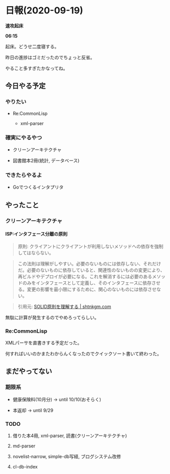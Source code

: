 # 日報(2020-09-19)

**速攻起床**

**06:15**

起床。どうせ二度寝する。

昨日の進捗はゴミだったのでちょっと反省。

やること多すぎたかなってね。

## 今日やる予定

### やりたい

* Re:CommonLisp

	* xml-parser

### 確実にやるやつ

* クリーンアーキテクチャ

* 図書館本2冊(統計, データベース)

### できたらやるよ

* Goでつくるインタプリタ

## やったこと

### クリーンアーキテクチャ

#### ISP:インタフェース分離の原則

> 原則: クライアントにクライアントが利用しないメソッドへの依存を強制してはならない。

> この法則は理解がしやすい。必要のないものには依存しない、それだけだ。必要のないものに依存していると、関連性のないものの変更により、再ビルドやデプロイが必要になる。これを解消するには必要のあるメソッドのみをインタフェースとして定義し、そのインタフェースに依存させる。変更の影響を最小限にするために、関心のないものには依存させない。

> 引用元: [SOLID原則を理解する | shtnkgm.com](https://shtnkgm.com/2020/05/23/solid.html#:~:text=%E3%81%93%E3%81%A8%E3%81%A0%E3%82%8D%E3%81%86%E3%81%8B%E3%80%82-,%E3%82%A4%E3%83%B3%E3%82%BF%E3%83%BC%E3%83%95%E3%82%A7%E3%82%A4%E3%82%B9%E5%88%86%E9%9B%A2%E3%81%AE%E5%8E%9F%E5%89%87,%E3%83%87%E3%83%97%E3%83%AD%E3%82%A4%E3%81%8C%E5%BF%85%E8%A6%81%E3%81%AB%E3%81%AA%E3%82%8B%E3%80%82)

無駄に計算が発生するのでやめろってらしい。

### Re:CommonLisp

XMLパーサを直書きする予定だった。

何すればいいのかまたわからんくなったのでクイックソート書いて終わった。

## まだやってない

### 期限系

* 健康保険料(10月分) -> until 10/10(おそらく)

* 本返却 -> until 9/29

### TODO

1. 借りた本4冊, xml-parser, 読書(クリーンアーキテクチャ)

2. md-parser

2. novelist-narrow, simple-db写経, ブログシステム改修

3. cl-db-index
